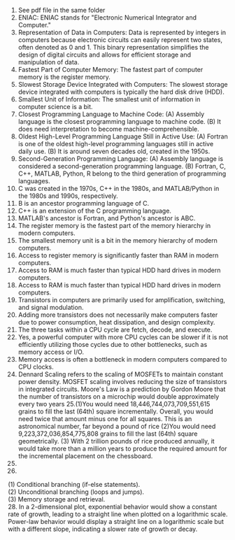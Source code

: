 1. See pdf file in the same folder
2. ENIAC: ENIAC stands for "Electronic Numerical Integrator and Computer."
3. Representation of Data in Computers: Data is represented by integers in computers because electronic circuits can easily represent two states, often denoted as 0 and 1. This binary representation simplifies the design of digital circuits and allows for efficient storage and manipulation of data.
4. Fastest Part of Computer Memory: The fastest part of computer memory is the register memory.
5. Slowest Storage Device Integrated with Computers: The slowest storage device integrated with computers is typically the hard disk drive (HDD).
6. Smallest Unit of Information: The smallest unit of information in computer science is a bit.
7. Closest Programming Language to Machine Code:
(A) Assembly language is the closest programming language to machine code.
(B) It does need interpretation to become machine-comprehensible.
8. Oldest High-Level Programming Language Still in Active Use:
(A) Fortran is one of the oldest high-level programming languages still in active daily use.
(B) It is around seven decades old, created in the 1950s.
9. Second-Generation Programming Language:
(A) Assembly language is considered a second-generation programming language.
(B) Fortran, C, C++, MATLAB, Python, R belong to the third generation of programming languages.
10. C was created in the 1970s, C++ in the 1980s, and MATLAB/Python in the 1980s and 1990s, respectively.
11. B is an ancestor programming language of C.
12. C++ is an extension of the C programming language.
13. MATLAB's ancestor is Fortran, and Python's ancestor is ABC.
14. The register memory is the fastest part of the memory hierarchy in modern computers.
15. The smallest memory unit is a bit in the memory hierarchy of modern computers.
16. Access to register memory is significantly faster than RAM in modern computers.
17. Access to RAM is much faster than typical HDD hard drives in modern computers.
18. Access to RAM is much faster than typical HDD hard drives in modern computers.
19. Transistors in computers are primarily used for amplification, switching, and signal modulation.
20. Adding more transistors does not necessarily make computers faster due to power consumption, heat dissipation, and design complexity.
21. The three tasks within a CPU cycle are fetch, decode, and execute.
22. Yes, a powerful computer with more CPU cycles can be slower if it is not efficiently utilizing those cycles due to other bottlenecks, such as memory access or I/O.
23. Memory access is often a bottleneck in modern computers compared to CPU clocks.
24. Dennard Scaling refers to the scaling of MOSFETs to maintain constant power density. MOSFET scaling involves reducing the size of transistors in integrated circuits. Moore's Law is a prediction by Gordon Moore that the number of transistors on a microchip would double approximately every two years
25.(1)You would need 18,446,744,073,709,551,615 grains to fill the last (64th) square incrementally. Overall, you would need twice that amount minus one for all squares. This is an astronomical number, far beyond a pound of rice
(2)You would need 9,223,372,036,854,775,808 grains to fill the last (64th) square geometrically.
(3) With 2 trillion pounds of rice produced annually, it would take more than a million years to produce the required amount for the incremental placement on the chessboard.
26. 
27.
(1) Conditional branching (if-else statements).    
(2) Unconditional branching (loops and jumps).    
(3) Memory storage and retrieval.       
28. In a 2-dimensional plot, exponential behavior would show a constant rate of growth, leading to a straight line when plotted on a logarithmic scale. Power-law behavior would display a straight line on a logarithmic scale but with a different slope, indicating a slower rate of growth or decay.   
   

    








